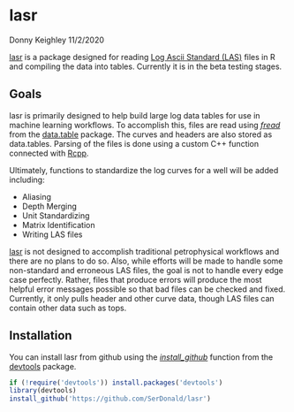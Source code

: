 lasr
================
Donny Keighley
11/2/2020

[lasr](https://github.com/SerDonald/lasr) is a package designed for
reading [Log Ascii Standard (LAS)](https://www.cwls.org/products/) files
in R and compiling the data into tables. Currently it is in the beta
testing stages.

## Goals

lasr is primarily designed to help build large log data tables for use
in machine learning workflows. To accomplish this, files are read using
[*fread*](https://www.rdocumentation.org/packages/data.table/versions/1.13.2/topics/fread)
from the [data.table](https://rdatatable.gitlab.io/data.table/) package.
The curves and headers are also stored as data.tables. Parsing of the
files is done using a custom C++ function connected with
[Rcpp](http://www.rcpp.org/).

Ultimately, functions to standardize the log curves for a well will be
added including:

  - Aliasing
  - Depth Merging
  - Unit Standardizing
  - Matrix Identification
  - Writing LAS files

[lasr](https://github.com/SerDonald/lasr) is not designed to accomplish
traditional petrophysical workflows and there are no plans to do so.
Also, while efforts will be made to handle some non-standard and
erroneous LAS files, the goal is not to handle every edge case
perfectly. Rather, files that produce errors will produce the most
helpful error messages possible so that bad files can be checked and
fixed. Currently, it only pulls header and other curve data, though LAS
files can contain other data such as tops.

## Installation

You can install lasr from github using the
[*install\_github*](https://www.rdocumentation.org/packages/devtools/versions/1.13.6/topics/install_github)
function from the [devtools](https://devtools.r-lib.org/) package.

``` r
if (!require('devtools')) install.packages('devtools')
library(devtools)
install_github('https://github.com/SerDonald/lasr')
```
